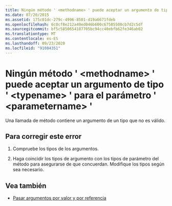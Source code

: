 ```yaml
---
title: Ningún método ' <methodname> ' puede aceptar un argumento de tipo ' <typename> ' para el parámetro ' <parametername> '
ms.date: 07/20/2015
ms.assetid: 175c01dc-279c-4996-8501-d19a6671fdeb
ms.openlocfilehash: 6c0cf8e212a49ed046b600c67585500cb7d2c5df
ms.sourcegitcommit: bf5c5850654187705bc94cc40ebfb62fe346ab02
ms.translationtype: MT
ms.contentlocale: es-ES
ms.lasthandoff: 09/23/2020
ms.locfileid: "91084351"
---
```

# <a name="no-method-methodname-can-accept-an-argument-of-type-typename-for-parameter-parametername"></a>Ningún método ' \<methodname> ' puede aceptar un argumento de tipo ' \<typename> ' para el parámetro ' \<parametername> '

Una llamada de método contiene un argumento de un tipo que no es válido.  
  
## <a name="to-correct-this-error"></a>Para corregir este error  
  
1. Compruebe los tipos de los argumentos.  
  
2. Haga coincidir los tipos de argumento con los tipos de parámetro del método para asegurarse de que concuerdan. Modifique los tipos según sea necesario.  
  
## <a name="see-also"></a>Vea también

- [Pasar argumentos por valor y por referencia](../programming-guide/language-features/procedures/passing-arguments-by-value-and-by-reference.md)
